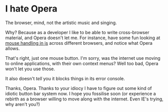 # I hate Opera

The browser, mind, not the artistic music and singing.

Why? Because as a developer I like to be able to write cross-browser material, and Opera doesn't let me. For instance, have some fun looking at <a href="http://unixpapa.com/js/mouse.html" target="_blank">mouse handling in js</a> across different browsers, and notice what Opera allows.

That's right, just one mouse button. I'm sorry, was the internet use moving to online applications, with their own context menus? Well too bad, Opera won't let you use those.

It also doesn't *tell* you it blocks things in its error console.

Thanks, Opera. Thanks to your idiocy I have to figure out some kind of idiotic button bar system now. I hope you fossilise soon (or experience a rebirth as a browser willing to move along with the internet. Even IE's trying, why aren't you?)
